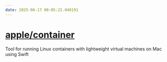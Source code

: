 ```yaml
---
date: 2025-06-17 00:05:22.048191
---
```


# [apple/container](https://github.com/apple/container)

Tool for running Linux containers with lightweight virtual machines on Mac using Swift